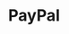 ---
title: PayPal
description: Here is a link to my PayPal.
permalink: /social/paypal
layout: share
redirectUrl: https://paypal.me/maorninja
---